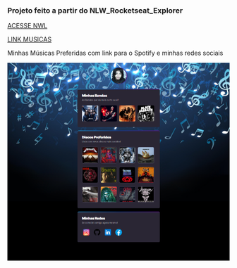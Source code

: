### Projeto feito a partir do NLW_Rocketseat_Explorer

<a href="https://filipe-bacof.github.io/NLW_Rocketseat_Explorer/">ACESSE NWL</a>

<a href="https://filipe-bacof.github.io/Musicas-Bacof/">LINK MUSICAS</a>

Minhas Músicas Preferidas com link para o Spotify e minhas redes sociais

<img src="./Projeto_Concluido.png" alt="Foto do Projeto">

